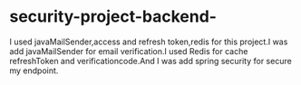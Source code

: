 # security-project-backend-
I used javaMailSender,access and refresh token,redis for this project.I was add javaMailSender for email verification.I used Redis for cache refreshToken and verificationcode.And I was add spring security for secure my endpoint.
